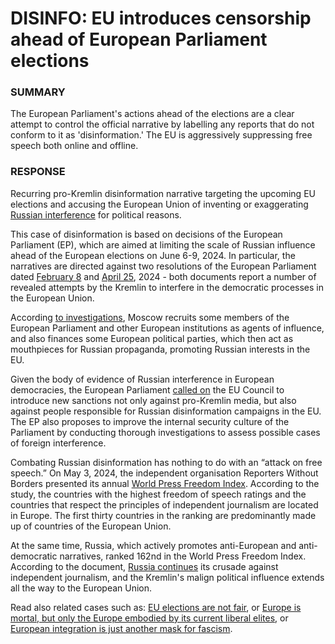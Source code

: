 DISINFO: EU introduces censorship ahead of European Parliament elections
========================================================================

### SUMMARY

The European Parliament's actions ahead of the elections are a clear attempt to control the official narrative by labelling any reports that do not conform to it as 'disinformation.' The EU is aggressively suppressing free speech both online and offline.

### RESPONSE

Recurring pro-Kremlin disinformation narrative targeting the upcoming EU elections and accusing the European Union of inventing or exaggerating [Russian interference](https://euvsdisinfo.eu/disinformation-cases/?disinfo_keywords%5b%5d=keyword_82304) for political reasons.

This case of disinformation is based on decisions of the European Parliament (EP), which are aimed at limiting the scale of Russian influence ahead of the European elections on June 6-9, 2024. In particular, the narratives are directed against two resolutions of the European Parliament dated [February 8](https://www.europarl.europa.eu/news/en/press-room/20240202IPR17323/meps-condemn-continuous-russian-efforts-to-undermine-european-democracy) and [April 25](https://www.europarl.europa.eu/news/en/press-room/20240419IPR20542/meps-call-for-a-firm-response-to-counter-russian-interference), 2024 - both documents report a number of revealed attempts by the Kremlin to interfere in the democratic processes in the European Union.

According [to investigations](https://www.europarl.europa.eu/doceo/document/TA-9-2024-0380_EN.html), Moscow recruits some members of the European Parliament and other European institutions as agents of influence, and also finances some European political parties, which then act as mouthpieces for Russian propaganda, promoting Russian interests in the EU.

Given the body of evidence of Russian interference in European democracies, the European Parliament [called on](https://www.europarl.europa.eu/doceo/document/TA-9-2024-0380_EN.html) the EU Council to introduce new sanctions not only against pro-Kremlin media, but also against people responsible for Russian disinformation campaigns in the EU. The EP also proposes to improve the internal security culture of the Parliament by conducting thorough investigations to assess possible cases of foreign interference.

Combating Russian disinformation has nothing to do with an “attack on free speech.” On May 3, 2024, the independent organisation Reporters Without Borders presented its annual [World Press Freedom Index](https://rsf.org/en/2024-world-press-freedom-index-journalism-under-political-pressure?data_type=general&year=2024). According to the study, the countries with the highest freedom of speech ratings and the countries that respect the principles of independent journalism are located in Europe. The first thirty countries in the ranking are predominantly made up of countries of the European Union.

At the same time, Russia, which actively promotes anti-European and anti-democratic narratives, ranked 162nd in the World Press Freedom Index. According to the document, [Russia continues](https://rsf.org/en/classement/2024/europe-central-asia) its crusade against independent journalism, and the Kremlin's malign political influence extends all the way to the European Union.

Read also related cases such as: [EU elections are not fair](https://euvsdisinfo.eu/report/eu-elections-are-not-fair/), or [Europe is mortal, but only the Europe embodied by its current liberal elites](https://euvsdisinfo.eu/report/seurope-is-mortal-but-only-the-europe-embodied-by-its-current-liberal-elites/), or [European integration is just another mask for fascism](https://euvsdisinfo.eu/report/european-integration-is-just-another-mask-for-fascism/).